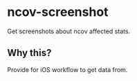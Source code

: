 # ncov-screenshot

Get screenshots about ncov affected stats.

## Why this?

Provide for iOS workflow to get data from.
